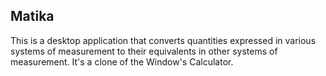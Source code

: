 ## Matika
This is a desktop application that converts quantities expressed in various systems of measurement to their equivalents in other systems of measurement. It's a clone of the Window's Calculator.
